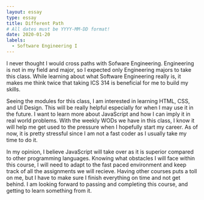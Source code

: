 ```yaml
---
layout: essay
type: essay
title: Different Path
# All dates must be YYYY-MM-DD format!
date: 2020-01-20
labels:
  - Software Engineering I
---
```


  I never thought I would cross paths with Sofware Engineering. Engineering is not in my field and major, so I expected only Engineering majors to take this class. While learning about what Software Engineering really is, it makes me think twice that taking ICS 314 is beneficial for me to build my skills. 
 
  Seeing the modules for this class, I am interested in learning HTML, CSS, and UI Design. This will be really helpful especially for when I may use it in the future. I want to learn more about JavaScript and how I can imply it in real world problems. With the weekly WODs we have in this class, I know it will help me get used to the pressure when I hopefully start my career. As of now, it is pretty stressful since I am not a fast coder as I usually take my time to do it. 
  
  In my opinion, I believe JavaScript will take over as it is superior compared to other programming languages. Knowing what obstacles I will face within this course, I will need to adapt to the fast paced environment and keep track of all the assignments we will recieve. Having other courses puts a toll on me, but I have to make sure I finish everything on time and not get behind. I am looking forward to passing and completing this course, and getting to learn something from it.
